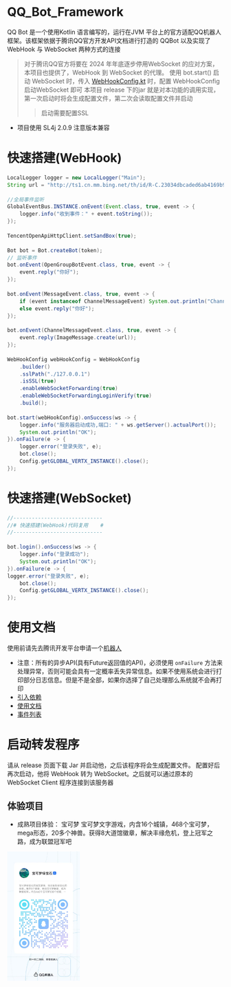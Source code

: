 # QQ_Bot_Framework

QQ Bot 是一个使用Kotlin 语言编写的，运行在JVM 平台上的官方适配QQ机器人框架。该框架依据于腾讯QQ官方开发API文档进行打造的
QQBot 以及实现了 WebHook 与 WebSocket 两种方式的连接

> 对于腾讯QQ官方将要在 2024 年年底逐步停用WebSocket 的应对方案，本项目也提供了，WebHook 到 WebSocket 的代理。
> 使用 bot.start() 启动 WebSocket 时，传入 [WebHookConfig.kt](src/main/kotlin/io/github/zimoyin/qqbot/net/webhook/WebHookConfig.kt) 时，配置 WebHookConfig 启动WebSocket 即可
> 本项目 release 下的jar 就是对本功能的调用实现，第一次启动时将会生成配置文件，第二次会读取配置文件并启动
> > 启动需要配置SSL
>


* 项目使用 SL4j 2.0.9 注意版本兼容

# 快速搭建(WebHook)
```java
LocalLogger logger = new LocalLogger("Main");
String url = "http://ts1.cn.mm.bing.net/th/id/R-C.23034dbcaded6ab4169b9514f76f51b5?rik=mSGADwV9o/teUA&riu=http://pic.bizhi360.com/bbpic/40/9640_1.jpg&ehk=RYei4n5qyNCPVysJmE2a3WhxSOXqGQMGJcvWBmFyfdg=&risl=&pid=ImgRaw&r=0";

//全局事件监听
GlobalEventBus.INSTANCE.onEvent(Event.class, true, event -> {
    logger.info("收到事件：" + event.toString());
});

TencentOpenApiHttpClient.setSandBox(true);

Bot bot = Bot.createBot(token);
// 监听事件
bot.onEvent(OpenGroupBotEvent.class, true, event -> {
    event.reply("你好");
});

bot.onEvent(MessageEvent.class, true, event -> {
    if (event instanceof ChannelMessageEvent) System.out.println("ChannelMessageEvent 事件");
    else event.reply("你好");
});

bot.onEvent(ChannelMessageEvent.class, true, event -> {
    event.reply(ImageMessage.create(url));
});

WebHookConfig webHookConfig = WebHookConfig
    .builder()
    .sslPath("./127.0.0.1")
    .isSSL(true)
    .enableWebSocketForwarding(true)
    .enableWebSocketForwardingLoginVerify(true)
    .build();

bot.start(webHookConfig).onSuccess(ws -> {
    logger.info("服务器启动成功,端口: " + ws.getServer().actualPort());
    System.out.println("OK");
}).onFailure(e -> {
    logger.error("登录失败", e);
    bot.close();
    Config.getGLOBAL_VERTX_INSTANCE().close();
});
```

# 快速搭建(WebSocket)
```java
//-----------------------------
//# 快速搭建(WebHook)代码复用    #
//-----------------------------

bot.login().onSuccess(ws -> {
    logger.info("登录成功");
    System.out.println("OK");
}).onFailure(e -> {
logger.error("登录失败", e);
    bot.close();
    Config.getGLOBAL_VERTX_INSTANCE().close();
});
```

# 使用文档

使用前请先去腾讯开发平台申请一个[机器人](https://q.qq.com/#/app/bot)

* 注意：所有的异步API(具有Future返回值的API)，必须使用 `onFailure` 方法来处理异常，否则可能会具有一定概率丢失异常信息。如果不使用系统会进行打印部分日志信息。但是不是全部，如果你选择了自己处理那么系统就不会再打印
* [引入依赖](docs%2Fdependent.md)
* [使用文档](docs%2Flogin.md)
* [事件列表](docs%2Fevents.md)

# 启动转发程序
请从 release 页面下载 Jar 并启动他，之后该程序将会生成配置文件。
配置好后再次启动，他将 WebHook 转为 WebSocket。之后就可以通过原本的 WebSocket Client 程序连接到该服务器


## 体验项目
* 成熟项目体验： 宝可梦
宝可梦文字游戏，内含16个城镇，468个宝可梦，mega形态，20多个神兽。获得8大道馆徽章，解决丰缘危机，登上冠军之路，成为联盟冠军吧
<img src="img.png" alt="描述图片的文字" height="300">
